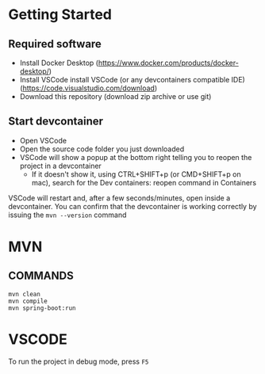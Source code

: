 # Getting Started

## Required software

- Install Docker Desktop (https://www.docker.com/products/docker-desktop/)
- Install VSCode install VSCode (or any devcontainers compatible IDE) (https://code.visualstudio.com/download)
- Download this repository (download zip archive or use git)

## Start devcontainer

- Open VSCode
- Open the source code folder you just downloaded
- VSCode will show a popup at the bottom right telling you to reopen the project in a devcontainer
  - If it doesn't show it, using CTRL+SHIFT+p (or CMD+SHIFT+p on mac), search for the Dev containers: reopen command in Containers

VSCode will restart and, after a few seconds/minutes, open inside a devcontainer.
You can confirm that the devcontainer is working correctly by issuing the `mvn --version` command

# MVN

## COMMANDS

```
mvn clean
mvn compile
mvn spring-boot:run
```

# VSCODE

To run the project in debug mode, press `F5`
